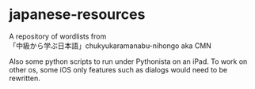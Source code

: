 # japanese-resources

A repository of wordlists from  
「中級から学ぶ日本語」chukyukaramanabu-nihongo aka CMN  

Also some python scripts to run under Pythonista on an iPad. 
To work on other os, some iOS only features such as dialogs would need to be rewritten. 
